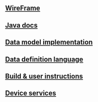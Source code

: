 ## [WireFrame]()
## [Java docs](javadocs.md)
## [Data model implementation](entityClasses.md)
## [Data definition language]()
## [Build & user instructions]()
## [Device services](deviceservices.md)
